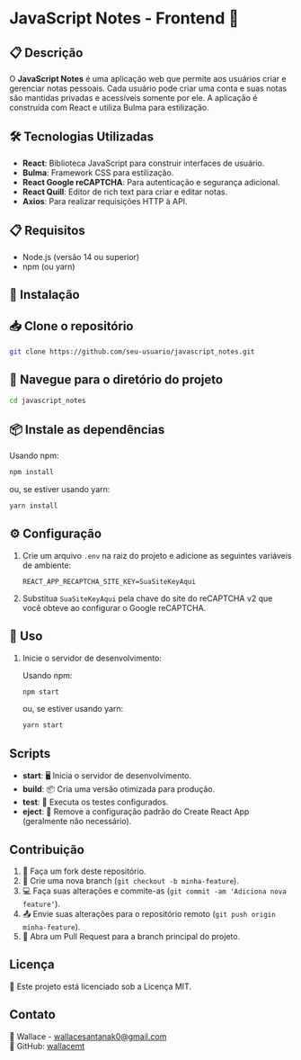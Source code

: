 # JavaScript Notes - Frontend 🎨

## 📋 Descrição

O **JavaScript Notes** é uma aplicação web que permite aos usuários criar e gerenciar notas pessoais. Cada usuário pode criar uma conta e suas notas são mantidas privadas e acessíveis somente por ele. A aplicação é construída com React e utiliza Bulma para estilização.

## 🛠️ Tecnologias Utilizadas

- **React**: Biblioteca JavaScript para construir interfaces de usuário.
- **Bulma**: Framework CSS para estilização.
- **React Google reCAPTCHA**: Para autenticação e segurança adicional.
- **React Quill**: Editor de rich text para criar e editar notas.
- **Axios**: Para realizar requisições HTTP à API.

## 📋 Requisitos

- Node.js (versão 14 ou superior)
- npm (ou yarn)

## 🚀 Instalação

## 📥 Clone o repositório

```bash
git clone https://github.com/seu-usuario/javascript_notes.git
```

## 📂 Navegue para o diretório do projeto

```bash
cd javascript_notes
```

## 📦 Instale as dependências

Usando npm:

```bash
npm install
```

ou, se estiver usando yarn:

```bash
yarn install
```

## ⚙️ Configuração

1. Crie um arquivo `.env` na raiz do projeto e adicione as seguintes variáveis de ambiente:

    ```env
    REACT_APP_RECAPTCHA_SITE_KEY=SuaSiteKeyAqui
    ```

2. Substitua `SuaSiteKeyAqui` pela chave do site do reCAPTCHA v2 que você obteve ao configurar o Google reCAPTCHA.

## 🚀 Uso

1. Inicie o servidor de desenvolvimento:

    Usando npm:

    ```bash
    npm start
    ```

    ou, se estiver usando yarn:

    ```bash
    yarn start
    ```
    
## Scripts

- **start**: 🖥️ Inicia o servidor de desenvolvimento.
- **build**: 📦 Cria uma versão otimizada para produção.
- **test**: 🧪 Executa os testes configurados.
- **eject**: 🚀 Remove a configuração padrão do Create React App (geralmente não necessário).

## Contribuição

1. 🍴 Faça um fork deste repositório.
2. 🌿 Crie uma nova branch (`git checkout -b minha-feature`).
3. 💻 Faça suas alterações e commite-as (`git commit -am 'Adiciona nova feature'`).
4. 📤 Envie suas alterações para o repositório remoto (`git push origin minha-feature`).
5. 🔄 Abra um Pull Request para a branch principal do projeto.

## Licença

📜 Este projeto está licenciado sob a Licença MIT.

## Contato

📧 Wallace - [wallacesantanak0@gmail.com](mailto:wallacesantanak0@gmail.com)  
🐙 GitHub: [wallacemt](https://github.com/wallacemt)


